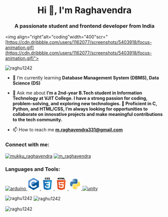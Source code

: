 
<h1 align="center">Hi 👋, I'm Raghavendra</h1>
<h3 align="center">A passionate student and frontend developer from India</h3>

<img align="right"alt="coding"width="400"scr="[https://cdn.dribbble.com/users/1162077/screenshots/5403918/focus-animation.gif](https://cdn.dribbble.com/users/1162077/screenshots/5403918/focus-animation.gif)">

<p align="left"> <img src="https://komarev.com/ghpvc/?username=raghu1242&label=Profile%20views&color=0e75b6&style=flat" alt="raghu1242" /> </p>

- 🌱 I’m currently learning **Database Management System (DBMS), Data Science (DS)**

- 💬 Ask me about **I’m a 2nd-year B.Tech student in Information Technology at VJIT College. I have a strong passion for coding, problem-solving, and exploring new technologies. 🚀 Proficient in C, Python, and HTML/CSS, I’m always looking for opportunities to collaborate on innovative projects and make meaningful contributions to the tech community.**

- 📫 How to reach me **m.raghavendra331@gmail.com**

<h3 align="left">Connect with me:</h3>
<p align="left">
<a href="https://linkedin.com/in/mukku_raghavendra" target="blank"><img align="center" src="https://raw.githubusercontent.com/rahuldkjain/github-profile-readme-generator/master/src/images/icons/Social/linked-in-alt.svg" alt="mukku_raghavendra" height="30" width="40" /></a>
<a href="https://www.hackerrank.com/m_raghavendra" target="blank"><img align="center" src="https://raw.githubusercontent.com/rahuldkjain/github-profile-readme-generator/master/src/images/icons/Social/hackerrank.svg" alt="m_raghavendra" height="30" width="40" /></a>
</p>

<h3 align="left">Languages and Tools:</h3>
<p align="left"> <a href="https://www.arduino.cc/" target="_blank" rel="noreferrer"> <img src="https://cdn.worldvectorlogo.com/logos/arduino-1.svg" alt="arduino" width="40" height="40"/> </a> <a href="https://www.cprogramming.com/" target="_blank" rel="noreferrer"> <img src="https://raw.githubusercontent.com/devicons/devicon/master/icons/c/c-original.svg" alt="c" width="40" height="40"/> </a> <a href="https://www.w3schools.com/css/" target="_blank" rel="noreferrer"> <img src="https://raw.githubusercontent.com/devicons/devicon/master/icons/css3/css3-original-wordmark.svg" alt="css3" width="40" height="40"/> </a> <a href="https://www.w3.org/html/" target="_blank" rel="noreferrer"> <img src="https://raw.githubusercontent.com/devicons/devicon/master/icons/html5/html5-original-wordmark.svg" alt="html5" width="40" height="40"/> </a> <a href="https://www.python.org" target="_blank" rel="noreferrer"> <img src="https://raw.githubusercontent.com/devicons/devicon/master/icons/python/python-original.svg" alt="python" width="40" height="40"/> </a> <a href="https://unity.com/" target="_blank" rel="noreferrer"> <img src="https://www.vectorlogo.zone/logos/unity3d/unity3d-icon.svg" alt="unity" width="40" height="40"/> </a> </p>

<p><img align="left" src="https://github-readme-stats.vercel.app/api/top-langs?username=raghu1242&show_icons=true&locale=en&layout=compact" alt="raghu1242" /></p>

<p>&nbsp;<img align="center" src="https://github-readme-stats.vercel.app/api?username=raghu1242&show_icons=true&locale=en" alt="raghu1242" /></p>

<p><img align="center" src="https://github-readme-streak-stats.herokuapp.com/?user=raghu1242&" alt="raghu1242" /></p>

